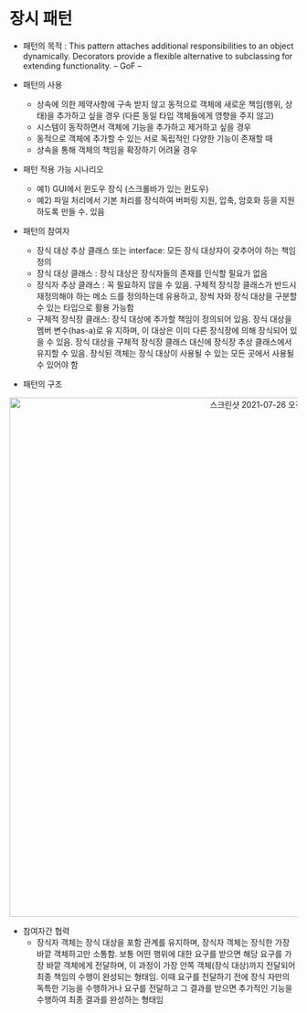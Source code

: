 # 장시 패턴
- 패턴의 목적 : This pattern attaches additional responsibilities to an object dynamically. Decorators provide a flexible alternative to subclassing for extending functionality. – GoF –
- 패턴의 사용
  - 상속에 의한 제약사항에 구속 받지 않고 동적으로 객체에 새로운 책임(행위, 상태)을 추가하고 싶을 경우 (다른 동일 타입 객체들에게 영향을 주지 않고)
  - 시스템이 동작하면서 객체에 기능을 추가하고 제거하고 싶을 경우
  - 동적으로 객체에 추가할 수 있는 서로 독립적인 다양한 기능이 존재할 때
  - 상속을 통해 객체의 책임을 확장하기 어려울 경우
- 패턴 적용 가능 시나리오
  - 예1) GUI에서 윈도우 장식 (스크롤바가 있는 윈도우)
  - 예2) 파일 처리에서 기본 처리를 장식하여 버퍼링 지원, 압축, 암호화 등을 지원하도록 만들 수. 있음

- 패턴의 참여자
  - 장식 대상 추상 클래스 또는 interface: 모든 장식 대상자이 갖추어야 하는 책임 정의
  - 장식 대상 클래스 : 장식 대상은 장식자들의 존재를 인식할 필요가 없음
  - 장식자 추상 클래스 : 꼭 필요하지 않을 수 있음. 구체적 장식장 클래스가 반드시 재정의해야 하는 메소 드를 정의하는데 유용하고, 장씩 자와 장식 대상을 구분할 수 있는 타입으로 활용 가능함
  - 구체적 장식장 클래스: 장식 대상에 추가할 책임이 정의되어 있음. 장식 대상을 멤버 변수(has-a)로 유 지하며, 이 대상은 이미 다른 장식장에 의해 장식되어 있을 수 있음. 장식 대상을 구체적 장식장 클래스 대신에 장식장 추상 클래스에서 유지할 수 있음. 장식된 객체는 장식 대상이 사용될 수 있는 모든 곳에서 사용될 수 있어야 함

- 패턴의 구조 <br>
<p align = 'center'><img width="909" alt="스크린샷 2021-07-26 오전 12 32 02" src="https://user-images.githubusercontent.com/65120581/126904641-bab03c63-46c0-469a-bd98-6e4b06a72856.png"></p>

- 참여자간 협력
  - 장식자 객체는 장식 대상을 포함 관계를 유지하며, 장식자 객체는 장식한 가장 바깥 객체하고만 소통함. 보통 어떤 행위에 대한 요구를 받으면 해당 요구를 가장 바깥 객체에게 전달하며, 이 과정이 가장 안쪽 객체(장식 대상)까지 전달되어 최종 책임의 수행이 완성되는 형태임. 이때 요구를 전달하기 전에 장식 자만의 독특한 기능을 수행하거나 요구를 전달하고 그 결과를 받으면 추가적인 기능을 수행하여 최종 결과를 완성하는 형태임
